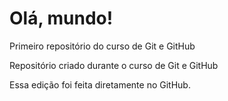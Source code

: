 # Olá, mundo!
 Primeiro repositório do curso de Git e GitHub

 Repositório criado durante o curso de Git e GitHub 
 
Essa edição foi feita diretamente no GitHub.
